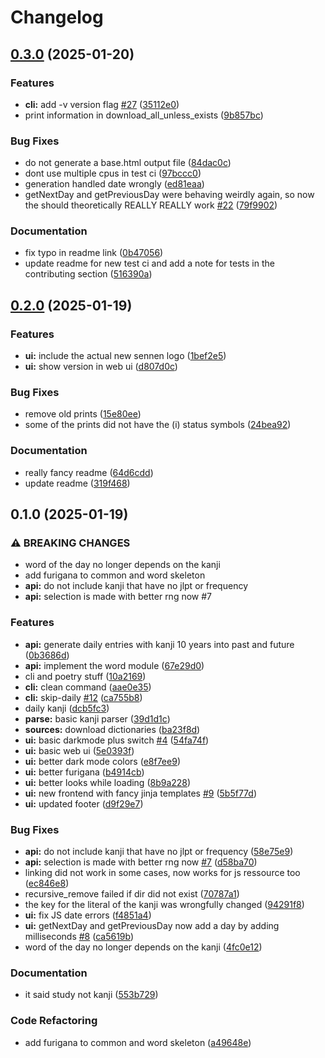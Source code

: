 # Changelog

## [0.3.0](https://github.com/PlexSheep/sennen/compare/v0.2.0...v0.3.0) (2025-01-20)


### Features

* **cli:** add -v version flag [#27](https://github.com/PlexSheep/sennen/issues/27) ([35112e0](https://github.com/PlexSheep/sennen/commit/35112e02c3cf7a467d4b31f0b4c41b7324c72dd8))
* print information in download_all_unless_exists ([9b857bc](https://github.com/PlexSheep/sennen/commit/9b857bc046a10cc66d333a24171203e3234c979b))


### Bug Fixes

* do not generate a base.html output file ([84dac0c](https://github.com/PlexSheep/sennen/commit/84dac0c2b99aa06ea801a99ac8bb3b52889aa198))
* dont use multiple cpus in test ci ([97bccc0](https://github.com/PlexSheep/sennen/commit/97bccc08a20d7f106f0dfd26681405d4dfc9d87c))
* generation handled date wrongly ([ed81eaa](https://github.com/PlexSheep/sennen/commit/ed81eaa336d1c902206dccc638c1cdf446010eb4))
* getNextDay and getPreviousDay were behaving weirdly again, so now the should theoretically REALLY REALLY work [#22](https://github.com/PlexSheep/sennen/issues/22) ([79f9902](https://github.com/PlexSheep/sennen/commit/79f9902cb87c46fee6198775953a97fd69579f53))


### Documentation

* fix typo in readme link ([0b47056](https://github.com/PlexSheep/sennen/commit/0b47056368e783e65095c2184a3850072833341b))
* update readme for new test ci and add a note for tests in the contributing section ([516390a](https://github.com/PlexSheep/sennen/commit/516390ab885f5789836d99f889f9abd36256de3d))

## [0.2.0](https://github.com/PlexSheep/sennen/compare/v0.1.0...v0.2.0) (2025-01-19)


### Features

* **ui:** include the actual new sennen logo ([1bef2e5](https://github.com/PlexSheep/sennen/commit/1bef2e5d4d77a7939b5d911aab2b6fda2ee94a3e))
* **ui:** show version in web ui ([d807d0c](https://github.com/PlexSheep/sennen/commit/d807d0ca81c263ad895621ec3cad311ba11b5ac6))


### Bug Fixes

* remove old prints ([15e80ee](https://github.com/PlexSheep/sennen/commit/15e80ee2bc90edb6b6d7e071b16846fe123524b9))
* some of the prints did not have the (i) status symbols ([24bea92](https://github.com/PlexSheep/sennen/commit/24bea922389c2f3e08a2fc14317bd6ec28c5daa2))


### Documentation

* really fancy readme ([64d6cdd](https://github.com/PlexSheep/sennen/commit/64d6cddbe50283d8eafb96ee727fb31c95fbe288))
* update readme ([319f468](https://github.com/PlexSheep/sennen/commit/319f468dcfc3753ef04c190cc27914ff345e6fc7))

## 0.1.0 (2025-01-19)


### ⚠ BREAKING CHANGES

* word of the day no longer depends on the kanji
* add furigana to common and word skeleton
* **api:** do not include kanji that have no jlpt or frequency
* **api:** selection is made with better rng now #7

### Features

* **api:** generate daily entries with kanji 10 years into past and future ([0b3686d](https://github.com/PlexSheep/sennen/commit/0b3686df63fd803e59a27d5357e48b76b16da71a))
* **api:** implement the word module ([67e29d0](https://github.com/PlexSheep/sennen/commit/67e29d04efd256d7f4901f218ad283793f9fc94f))
* cli and poetry stuff ([10a2169](https://github.com/PlexSheep/sennen/commit/10a2169623f7225e094fc288642d0e38d51d8c1f))
* **cli:** clean command ([aae0e35](https://github.com/PlexSheep/sennen/commit/aae0e35d7e0e43c33683ef7e10c2ada3f5dfd73f))
* **cli:** skip-daily [#12](https://github.com/PlexSheep/sennen/issues/12) ([ca755b8](https://github.com/PlexSheep/sennen/commit/ca755b853f63d16abce7c487c5ac8914f59338bf))
* daily kanji ([dcb5fc3](https://github.com/PlexSheep/sennen/commit/dcb5fc3bea2092dc7a55d6352377413b10116ef3))
* **parse:** basic kanji parser ([39d1d1c](https://github.com/PlexSheep/sennen/commit/39d1d1ce22a617d22e01a6b46d28d73f4e324a23))
* **sources:** download dictionaries ([ba23f8d](https://github.com/PlexSheep/sennen/commit/ba23f8dba721c8ed7ee647c79bc691f2cd2643d5))
* **ui:** basic darkmode plus switch [#4](https://github.com/PlexSheep/sennen/issues/4) ([54fa74f](https://github.com/PlexSheep/sennen/commit/54fa74fb89175437a76d5f5bc6a266a42882ff16))
* **ui:** basic web ui ([5e0393f](https://github.com/PlexSheep/sennen/commit/5e0393f8bc0c1ec050f3e3003a338cc1d8aa1529))
* **ui:** better dark mode colors ([e8f7ee9](https://github.com/PlexSheep/sennen/commit/e8f7ee9bfd054d18b748a587350784e2a7f3fdbe))
* **ui:** better furigana ([b4914cb](https://github.com/PlexSheep/sennen/commit/b4914cb47e45cdda8bfef55f8aaac91f97f391e9))
* **ui:** better looks while loading ([8b9a228](https://github.com/PlexSheep/sennen/commit/8b9a228547d107db536d1d3433650d99d3c9f75b))
* **ui:** new frontend with fancy jinja templates [#9](https://github.com/PlexSheep/sennen/issues/9) ([5b5f77d](https://github.com/PlexSheep/sennen/commit/5b5f77d73b19a8d13ce2d44b89cadec421c36f5c))
* **ui:** updated footer ([d9f29e7](https://github.com/PlexSheep/sennen/commit/d9f29e7bf5eb405afc24f4e7116e0ff19ddd694f))


### Bug Fixes

* **api:** do not include kanji that have no jlpt or frequency ([58e75e9](https://github.com/PlexSheep/sennen/commit/58e75e9ec921ffc9e6829d01acc55c44842c97e1))
* **api:** selection is made with better rng now [#7](https://github.com/PlexSheep/sennen/issues/7) ([d58ba70](https://github.com/PlexSheep/sennen/commit/d58ba70706ec3dd8c8a9b978149cfad7a7d6e18c))
* linking did not work in some cases, now works for js ressource too ([ec846e8](https://github.com/PlexSheep/sennen/commit/ec846e83514a270d0d68e81e5a1de3ee92533650))
* recursive_remove failed if dir did not exist ([70787a1](https://github.com/PlexSheep/sennen/commit/70787a10d85397854662be448a79cc189c5eacda))
* the key for the literal of the kanji was wrongfully changed ([94291f8](https://github.com/PlexSheep/sennen/commit/94291f83c1dee73415fed34fcfa1e806345d8a0b))
* **ui:** fix JS date errors ([f4851a4](https://github.com/PlexSheep/sennen/commit/f4851a4eeb17d3746e29a020e4df97f74b56a15d))
* **ui:** getNextDay and getPreviousDay now add a day by adding milliseconds [#8](https://github.com/PlexSheep/sennen/issues/8) ([ca5619b](https://github.com/PlexSheep/sennen/commit/ca5619bcedecbd42be68ea50548acb9eff356454))
* word of the day no longer depends on the kanji ([4fc0e12](https://github.com/PlexSheep/sennen/commit/4fc0e12ddc48256c6e449921dcef4cc69a7b843a))


### Documentation

* it said study not kanji ([553b729](https://github.com/PlexSheep/sennen/commit/553b7293b6dfa8069844401924cab1efccc354be))


### Code Refactoring

* add furigana to common and word skeleton ([a49648e](https://github.com/PlexSheep/sennen/commit/a49648e81988b6835d4db84b588a202226d7418c))
